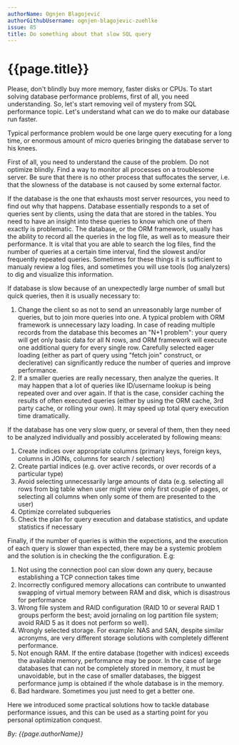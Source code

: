 ```yaml
---
authorName: Ognjen Blagojević
authorGithubUsername: ognjen-blagojevic-zuehlke
issue: 85
title: Do something about that slow SQL query
---
```

# {{page.title}}

Please, don't blindly buy more memory, faster disks or CPUs. To start solving database performance problems, first of all, you need understanding. So, let's start removing veil of mystery from SQL performance topic. Let's understand what can we do to make our database run faster.

Typical performance problem would be one large query executing for a long time, or enormous amount of micro queries bringing the database server to his knees.

First of all, you need to understand the cause of the problem. Do not optimize blindly. Find a way to monitor all processes on a troublesome server. Be sure that there is no other process that suffocates the server, i.e. that the slowness of the database is not caused by some external factor.

If the database is the one that exhausts most server resources, you need to find out why that happens. Database essentially responds to a set of queries sent by clients, using the data that are stored in the tables. You need to have an insight into these queries to know which one of them exactly is problematic. The database, or the ORM framework, usually has the ability to record all the queries in the log file, as well as to measure their performance. It is vital that you are able to search the log files, find the number of queries at a certain time interval, find the slowest and/or frequently repeated queries. Sometimes for these things it is sufficient to manualy review a log files, and sometimes you will use tools (log analyzers) to dig and visualize this information.

If database is slow because of an unexpectedly large number of small but quick queries, then it is usually necessary to: 
1. Change the client so as not to send an unreasonably large number of queries, but to join more queries into one. A typical problem with ORM framework is unnecessary lazy loading. In case of reading multiple records from the database this becomes an "N+1 problem": your query will get only basic data for all N rows, and ORM framework will execute one additional query for every single row. Carefully selected eager loading (either as part of query using "fetch join" construct, or declerative) can significantly reduce the number of queries and improve performance.
1. If a smaller queries are really necessary, then analyze the queries. It may happen that a lot of queries like ID/username lookup is being repeated over and over again. If that is the case, consider caching the results of often executed queries (either by using the ORM cache, 3rd party cache, or rolling your own). It may speed up total query execution time dramatically.

If the database has one very slow query, or several of them, then they need to be analyzed individually and possibly accelerated by following means:
1. Create indices over appropriate columns (primary keys, foreign keys, columns in JOINs, columns for search / selection)
1. Create partial indices (e.g. over active records, or over records of a particular type)
1. Avoid selecting unnecessarily large amounts of data (e.g. selecting all rows from big table when user might view only first couple of pages, or selecting all columns when only some of them are presented to the user)
1. Optimize correlated subqueries
1. Check the plan for query execution and database statistics, and update statistics if necessary

Finally, if the number of queries is within the expections, and the execution of each query is slower than expected, there may be a systemic problem and the solution is in checking the the configuration. E.g:
1. Not using the connection pool can slow down any query, because establishing a TCP connection takes time
1. Incorrectly configured memory allocations can contribute to unwanted swapping of virtual memory between RAM and disk, which is disastrous for performance
1. Wrong file system and RAID configuration (RAID 10 or several RAID 1 groups perform the best; avoid jornaling on log partition file system; avoid RAID 5 as it does not perform so well).
1. Wrongly selected storage. For example: NAS and SAN, despite similar acronyms, are very different storage solutions with completely different performance.
1. Not enough RAM. If the entire database (together with indices) exceeds the available memory, performance may be poor. In the case of large databases that can not be completely stored in memory, it must be unavoidable, but in the case of smaller databases, the biggest performance jump is obtained if the whole database is in the memory.
1. Bad hardware. Sometimes you just need to get a better one.

Here we introduced some practical solutions how to tackle database performance issues, and this can be used as a starting point for you personal optimization conquest.

*By: {{page.authorName}}*
